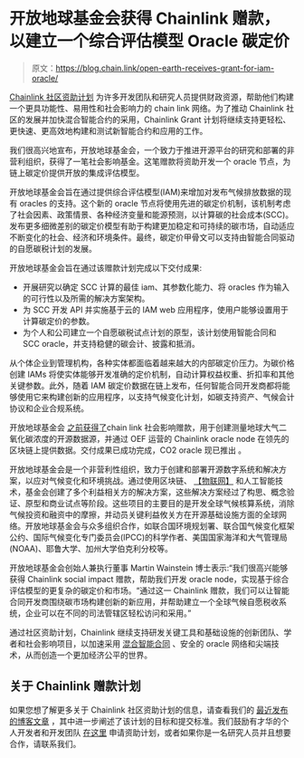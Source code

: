 # 开放地球基金会获得 Chainlink 赠款，以建立一个综合评估模型 Oracle 碳定价

> 原文：<https://blog.chain.link/open-earth-receives-grant-for-iam-oracle/>

[Chainlink 社区资助计划](https://chain.link/community/grants) 为许多开发团队和研究人员提供财政资源，帮助他们构建一个更具功能性、易用性和社会影响力的 chain link 网络。为了推动 Chainlink 社区的发展并加快混合智能合约的采用，Chainlink Grant 计划将继续支持更轻松、更快速、更高效地构建和测试新智能合约和应用的工作。

我们很高兴地宣布，开放地球基金会，一个致力于推进开源平台的研究和部署的非营利组织，获得了一笔社会影响基金。这笔赠款将资助开发一个 oracle 节点，为链上碳定价提供开放的集成评估模型。

开放地球基金会旨在通过提供综合评估模型(IAM)来增加对发布气候排放数据的现有 oracles 的支持。这个新的 oracle 节点将使用先进的碳定价机制，该机制考虑了社会因素、政策情景、各种经济变量和能源预测，以计算碳的社会成本(SCC)。发布更多细微差别的碳定价模型有助于构建更加稳定和可持续的碳市场，自动适应不断变化的社会、经济和环境条件。最终，碳定价甲骨文可以支持由智能合同驱动的自愿碳税计划的发展。

开放地球基金会旨在通过该赠款计划完成以下交付成果:

*   开展研究以确定 SCC 计算的最佳 iam、其参数化能力、将 oracles 作为输入的可行性以及所需的解决方案架构。
*   为 SCC 开发 API 并实施基于云的 IAM web 应用程序，使用户能够设置用于计算碳定价的参数。
*   为个人和公司建立一个自愿碳税试点计划的原型，该计划使用智能合同和 SCC oracle，并支持稳健的碳会计、披露和抵消。

从个体企业到管理机构，各种实体都面临着越来越大的内部碳定价压力。为碳价格创建 IAMs 将使实体能够开发准确的定价机制，自动计算权益权重、折扣率和其他关键参数。此外，随着 IAM 碳定价数据在链上发布，任何智能合同开发商都将能够使用它来构建创新的应用程序，以支持气候变化计划，如碳支持资产、气候会计协议和企业合规系统。

开放地球基金会 [之前获得了](https://blog.chain.link/open-earth-receives-grant-for-c02-oracle/)chain link 社会影响赠款，用于创建测量地球大气二氧化碳浓度的开源数据源，并通过 OEF 运营的 Chainlink oracle node 在领先的区块链上提供数据。交付成果已成功完成，CO2 oracle 现已推出 。

开放地球基金会是一个非营利性组织，致力于创建和部署开源数字系统和解决方案，以应对气候变化和环境挑战。通过使用区块链、 [【物联网】](https://blog.chain.link/what-is-the-internet-of-things/) 和人工智能技术，基金会创建了多个利益相关方的解决方案，这些解决方案经过了构思、概念验证、原型和商业试点等阶段。这些项目的主要目的是开发全球气候核算系统，消除气候投资和融资中的摩擦，并动员关键利益攸关方在开源基础设施方面的全球网络。开放地球基金会与众多组织合作，如联合国环境规划署、联合国气候变化框架公约、国际气候变化专门委员会(IPCC)的科学作者、美国国家海洋和大气管理局(NOAA)、耶鲁大学、加州大学伯克利分校等。

开放地球基金会创始人兼执行董事 Martin Wainstein 博士表示:“我们很高兴能够获得 Chainlink social impact 赠款，帮助我们开发 oracle node，实现基于综合评估模型的更复杂的碳定价和市场。“通过这一 Chainlink 赠款，我们可以让智能合同开发商围绕碳市场构建创新的新应用，并帮助建立一个全球气候自愿税收系统，企业可以在不同的司法管辖区轻松访问和采用。”

通过社区资助计划，Chainlink 继续支持研发关键工具和基础设施的创新团队、学者和社会影响项目，以加速采用 [混合智能合同](https://blog.chain.link/hybrid-smart-contracts-explained/) 、安全的 oracle 网络和尖端技术，从而创造一个更加经济公平的世界。

## 关于 Chainlink 赠款计划

如果您想了解更多关于 Chainlink 社区资助计划的信息，请查看我们的 [最近发布的博客文章](https://blog.chain.link/introducing-the-chainlink-community-grant-program/) ，其中进一步阐述了该计划的目标和提交标准。我们鼓励有才华的个人开发者和开发团队 [在这里](https://chainlinkgrants.typeform.com/to/efEbsq) 申请资助计划，或者如果你是一名研究人员并且想要合作，请联系我们。